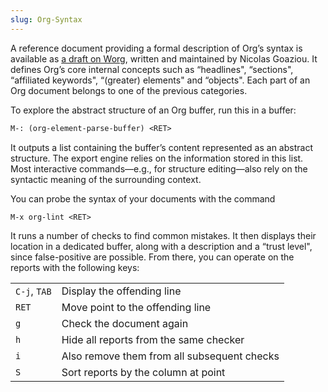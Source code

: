```yaml
---
slug: Org-Syntax
---
```


A reference document providing a formal description of Org’s syntax is available as [a draft on Worg](https://orgmode.org/worg/dev/org-syntax.html), written and maintained by Nicolas Goaziou. It defines Org’s core internal concepts such as “headlines", “sections", “affiliated keywords", “(greater) elements" and “objects". Each part of an Org document belongs to one of the previous categories.

To explore the abstract structure of an Org buffer, run this in a buffer:

```lisp
M-: (org-element-parse-buffer) <RET>
```

It outputs a list containing the buffer’s content represented as an abstract structure. The export engine relies on the information stored in this list. Most interactive commands—e.g., for structure editing—also rely on the syntactic meaning of the surrounding context.

You can probe the syntax of your documents with the command

```lisp
M-x org-lint <RET>
```

It runs a number of checks to find common mistakes. It then displays their location in a dedicated buffer, along with a description and a “trust level", since false-positive are possible. From there, you can operate on the reports with the following keys:

|              |                                             |
| ------------ | ------------------------------------------- |
| `C-j`, `TAB` | Display the offending line                  |
| `RET`        | Move point to the offending line            |
| `g`          | Check the document again                    |
| `h`          | Hide all reports from the same checker      |
| `i`          | Also remove them from all subsequent checks |
| `S`          | Sort reports by the column at point         |
